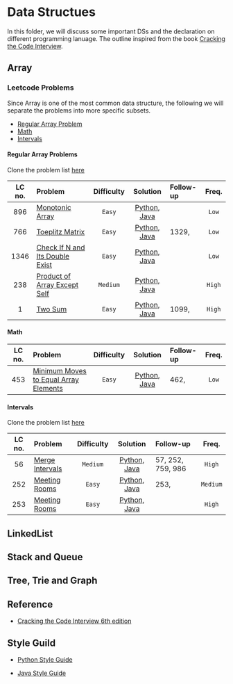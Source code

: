 # Data Structues

In this folder, we will discuss some important DSs and the declaration on different programming lanuage. The outline inspired from the book [Cracking the Code Interview](http://www.crackingthecodinginterview.com).

## Array

### Leetcode Problems

Since Array is one of the most common data structure, the following we will separate the problems into more specific subsets.

- [Regular Array Problem](#regular-array-problems)
- [Math](#math)
- [Intervals](#intervals)

#### Regular Array Problems

Clone the problem list [here](https://leetcode.com/list/x8iyupb5)

| LC no. | Problem                                                                                           | Difficulty |                                     Solution                                     | Follow-up | Freq.  |
| :----: | :------------------------------------------------------------------------------------------------ | :--------: | :------------------------------------------------------------------------------: | :-------- | :----: |
|  896   | [Monotonic Array](https://leetcode.com/problems/monotonic-array/)                                 |   `Easy`   |    [Python](./python/monotonic_array.py), [Java](./java/MonotonicArray.java)     |           | `Low`  |
|  766   | [Toeplitz Matrix](https://leetcode.com/problems/toeplitz-matrix/)                                 |   `Easy`   |    [Python](./python/toeplitz_matrix.py), [Java](./java/ToeplitzMatrix.java)     | 1329,     | `Low`  |
|  1346  | [Check If N and Its Double Exist](https://leetcode.com/problems/check-if-n-and-its-double-exist/) |   `Easy`   |       [Python](./python/check_double.py), [Java](./java/CheckDouble.java)        |           | `Low`  |
|  238   | [Product of Array Except Self](https://leetcode.com/problems/product-of-array-except-self/)       |  `Medium`  | [Python](./python/prodcut_except_self.py), [Java](./java/ProductExceptSelf.java) |           | `High` |
|   1    | [Two Sum](https://leetcode.com/problems/two-sum/)                                                 |   `Easy`   |            [Python](./python/two_sum.py), [Java](./java/TwoSum.java)             | 1099,     | `High` |

#### Math

| LC no. | Problem                                                                                                       | Difficulty |                                      Solution                                       | Follow-up | Freq. |
| :----: | :------------------------------------------------------------------------------------------------------------ | :--------: | :---------------------------------------------------------------------------------: | :-------- | :---: |
|  453   | [Minimum Moves to Equal Array Elements](https://leetcode.com/problems/minimum-moves-to-equal-array-elements/) |   `Easy`   | [Python](./python/min_moves_equal_array.py), [Java](./java/MinMovesEqualArray.java) | 462,      | `Low` |

#### Intervals

Clone the problem list [here](https://leetcode.com/list/x8xudi6d)

| LC no. | Problem                                                           | Difficulty |                                 Solution                                  | Follow-up         |  Freq.   |
| :----: | :---------------------------------------------------------------- | :--------: | :-----------------------------------------------------------------------: | :---------------- | :------: |
|   56   | [Merge Intervals](https://leetcode.com/problems/merge-intervals/) |  `Medium`  | [Python](./python/merge_intervals.py), [Java](./java/MergeIntervals.java) | 57, 252, 759, 986 |  `High`  |
|  252   | [Meeting Rooms](https://leetcode.com/problems/meeting-rooms/)     |   `Easy`   |   [Python](./python/meeting_room.py), [Java](./java/MeetingRooms.java)    | 253,              | `Medium` |
|  253   | [Meeting Rooms](https://leetcode.com/problems/meeting-rooms-ii/)  |   `Easy`   | [Python](./python/meeting_room_ii.py), [Java](./java/MeetingRoomsII.java) |                   |  `High`  |

## LinkedList

## Stack and Queue

## Tree, Trie and Graph

## Reference

- [Cracking the Code Interview 6th edition](http://www.crackingthecodinginterview.com)

## Style Guild

- [Python Style Guide](http://google.github.io/styleguide/pyguide.html)

- [Java Style Guide](https://github.com/twitter-archive/commons/blob/master/src/java/com/twitter/common/styleguide.md#documentation)
